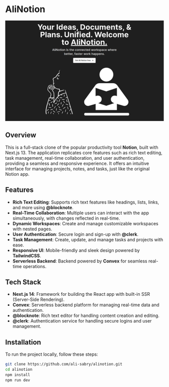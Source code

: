 # AliNotion

![Preview Image](public/notion.png)

 <!-- Image in the public folder -->

## Overview

This is a full-stack clone of the popular productivity tool **Notion**, built with Next.js 13. The application replicates core features such as rich text editing, task management, real-time collaboration, and user authentication, providing a seamless and responsive experience. It offers an intuitive interface for managing projects, notes, and tasks, just like the original Notion app.

## Features

- **Rich Text Editing**: Supports rich text features like headings, lists, links, and more using **@blocknote**.
- **Real-Time Collaboration**: Multiple users can interact with the app simultaneously, with changes reflected in real-time.
- **Dynamic Workspaces**: Create and manage customizable workspaces with nested pages.
- **User Authentication**: Secure login and sign-up with **@clerk**.
- **Task Management**: Create, update, and manage tasks and projects with ease.
- **Responsive UI**: Mobile-friendly and sleek design powered by **TailwindCSS**.
- **Serverless Backend**: Backend powered by **Convex** for seamless real-time operations.

## Tech Stack

- **Next.js 14**: Framework for building the React app with built-in SSR (Server-Side Rendering).
- **Convex**: Serverless backend platform for managing real-time data and authentication.
- **@blocknote**: Rich text editor for handling content creation and editing.
- **@clerk**: Authentication service for handling secure logins and user management.

## Installation

To run the project locally, follow these steps:

   ```bash
   git clone https://github.com/ali-sabry/alinotion.git
   cd alinotion
   npm install
   npm run dev
